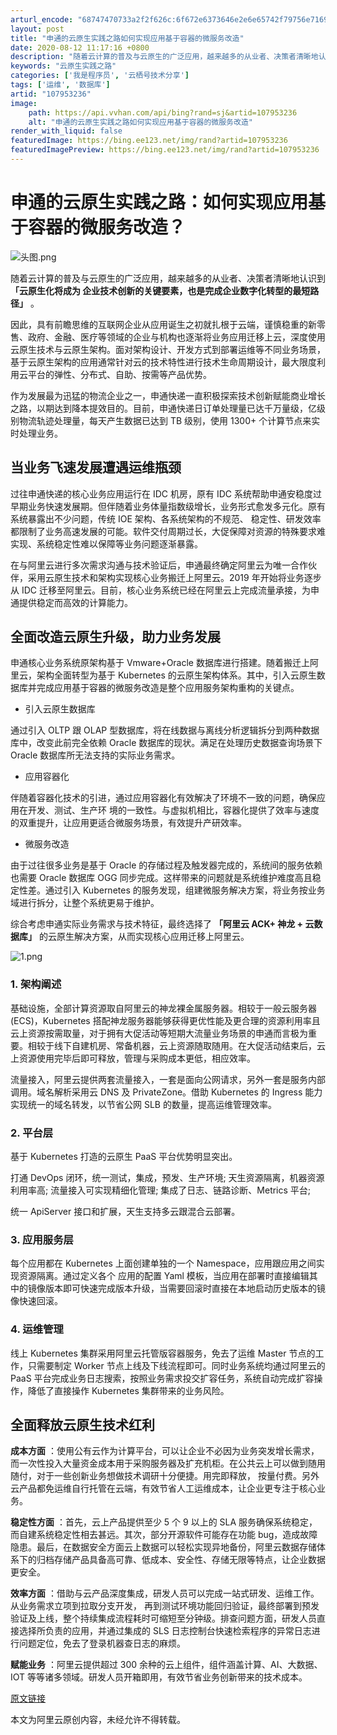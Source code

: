 ```yaml
---
arturl_encode: "68747470733a2f2f626c:6f672e6373646e2e6e65742f79756e7169696e73696768742f:61727469636c652f64657461696c732f313037393533323336"
layout: post
title: "申通的云原生实践之路如何实现应用基于容器的微服务改造"
date: 2020-08-12 11:17:16 +0800
description: "随着云计算的普及与云原生的广泛应用，越来越多的从业者、决策者清晰地认识到「云原生化将成为 企业技术创"
keywords: "云原生实践之路"
categories: ['我是程序员', '云栖号技术分享']
tags: ['运维', '数据库']
artid: "107953236"
image:
    path: https://api.vvhan.com/api/bing?rand=sj&artid=107953236
    alt: "申通的云原生实践之路如何实现应用基于容器的微服务改造"
render_with_liquid: false
featuredImage: https://bing.ee123.net/img/rand?artid=107953236
featuredImagePreview: https://bing.ee123.net/img/rand?artid=107953236
---
```


# 申通的云原生实践之路：如何实现应用基于容器的微服务改造？

![头图.png](https://i-blog.csdnimg.cn/blog_migrate/0b813d16838baae1416262fb1f83e78a.png)

随着云计算的普及与云原生的广泛应用，越来越多的从业者、决策者清晰地认识到
**「云原生化将成为 企业技术创新的关键要素，也是完成企业数字化转型的最短路径」**
。

因此，具有前瞻思维的互联网企业从应用诞生之初就扎根于云端，谨慎稳重的新零售、政府、金融、医疗等领域的企业与机构也逐渐将业务应用迁移上云，深度使用云原生技术与云原生架构。面对架构设计、开发方式到部署运维等不同业务场景，基于云原生架构的应用通常针对云的技术特性进行技术生命周期设计，最大限度利用云平台的弹性、分布式、自助、按需等产品优势。

作为发展最为迅猛的物流企业之一，申通快递一直积极探索技术创新赋能商业增长之路，以期达到降本提效目的。目前，申通快递日订单处理量已达千万量级，亿级别物流轨迹处理量，每天产生数据已达到 TB 级别，使用 1300+ 个计算节点来实时处理业务。

## 当业务飞速发展遭遇运维瓶颈

过往申通快递的核心业务应用运行在 IDC 机房，原有 IDC 系统帮助申通安稳度过早期业务快速发展期。但伴随着业务体量指数级增长，业务形式愈发多元化。原有系统暴露出不少问题，传统 IOE 架构、各系统架构的不规范、 稳定性、研发效率都限制了业务高速发展的可能。软件交付周期过长，大促保障对资源的特殊要求难实现、系统稳定性难以保障等业务问题逐渐暴露。

在与阿里云进行多次需求沟通与技术验证后，申通最终确定阿里云为唯一合作伙伴，采用云原生技术和架构实现核心业务搬迁上阿里云。2019 年开始将业务逐步从 IDC 迁移至阿里云。目前，核心业务系统已经在阿里云上完成流量承接，为申通提供稳定而高效的计算能力。

## 全面改造云原生升级，助力业务发展

申通核心业务系统原架构基于 Vmware+Oracle 数据库进行搭建。随着搬迁上阿里云，架构全面转型为基于 Kubernetes 的云原生架构体系。其中，引入云原生数据库并完成应用基于容器的微服务改造是整个应用服务架构重构的关键点。

* 引入云原生数据库

通过引入 OLTP 跟 OLAP 型数据库，将在线数据与离线分析逻辑拆分到两种数据库中，改变此前完全依赖 Oracle 数据库的现状。满足在处理历史数据查询场景下 Oracle 数据库所无法支持的实际业务需求。

* 应用容器化

伴随着容器化技术的引进，通过应用容器化有效解决了环境不一致的问题，确保应用在开发、测试、生产环 境的一致性。与虚拟机相比，容器化提供了效率与速度的双重提升，让应用更适合微服务场景，有效提升产研效率。

* 微服务改造

由于过往很多业务是基于 Oracle 的存储过程及触发器完成的，系统间的服务依赖也需要 Oracle 数据库 OGG 同步完成。这样带来的问题就是系统维护难度高且稳定性差。通过引入 Kubernetes 的服务发现，组建微服务解决方案，将业务按业务域进行拆分，让整个系统更易于维护。

综合考虑申通实际业务需求与技术特征，最终选择了
**「阿里云 ACK+ 神龙 + 云数据库」**
的云原生解决方案，从而实现核心应用迁移上阿里云。

![1.png](https://i-blog.csdnimg.cn/blog_migrate/01d0a071fb2e711b94ef07c02c712e01.png)

### 1. 架构阐述

基础设施，全部计算资源取自阿里云的神龙裸金属服务器。相较于一般云服务器(ECS)，Kubernetes 搭配神龙服务器能够获得更优性能及更合理的资源利用率且云上资源按需取量，对于拥有大促活动等短期大流量业务场景的申通而言极为重要。相较于线下自建机房、常备机器，云上资源随取随用。在大促活动结束后，云上资源使用完毕后即可释放，管理与采购成本更低，相应效率。

流量接入，阿里云提供两套流量接入，一套是面向公网请求，另外一套是服务内部调用。域名解析采用云 DNS 及 PrivateZone。借助 Kubernetes 的 Ingress 能力实现统一的域名转发，以节省公网 SLB 的数量，提高运维管理效率。

### 2. 平台层

基于 Kubernetes 打造的云原生 PaaS 平台优势明显突出。

打通 DevOps 闭环，统一测试，集成，预发、生产环境; 天生资源隔离，机器资源利用率高; 流量接入可实现精细化管理; 集成了日志、链路诊断、Metrics 平台;

统一 ApiServer 接口和扩展，天生支持多云跟混合云部署。

### 3. 应用服务层

每个应用都在 Kubernetes 上面创建单独的一个 Namespace，应用跟应用之间实现资源隔离。通过定义各个 应用的配置 Yaml 模板，当应用在部署时直接编辑其中的镜像版本即可快速完成版本升级，当需要回滚时直接在本地启动历史版本的镜像快速回滚。

### 4. 运维管理

线上 Kubernetes 集群采用阿里云托管版容器服务，免去了运维 Master 节点的工作，只需要制定 Worker 节点上线及下线流程即可。同时业务系统均通过阿里云的 PaaS 平台完成业务日志搜索，按照业务需求投交扩容任务，系统自动完成扩容操作，降低了直接操作 Kubernetes 集群带来的业务风险。

## 全面释放云原生技术红利

**成本方面**
：使用公有云作为计算平台，可以让企业不必因为业务突发增长需求，而一次性投入大量资金成本用于采购服务器及扩充机柜。在公共云上可以做到随用随付，对于一些创新业务想做技术调研十分便捷。用完即释放， 按量付费。另外云产品都免运维自行托管在云端，有效节省人工运维成本，让企业更专注于核心业务。

**稳定性方面**
：首先，云上产品提供至少 5 个 9 以上的 SLA 服务确保系统稳定，而自建系统稳定性相去甚远。其次，部分开源软件可能存在功能 bug，造成故障隐患。最后，在数据安全方面云上数据可以轻松实现异地备份，阿里云数据存储体系下的归档存储产品具备高可靠、低成本、安全性、存储无限等特点，让企业数据更安全。

**效率方面**
：借助与云产品深度集成，研发人员可以完成一站式研发、运维工作。从业务需求立项到拉取分支开发， 再到测试环境功能回归验证，最终部署到预发验证及上线，整个持续集成流程耗时可缩短至分钟级。排查问题方面，研发人员直接选择所负责的应用，并通过集成的 SLS 日志控制台快速检索程序的异常日志进行问题定位，免去了登录机器查日志的麻烦。

**赋能业务**
：阿里云提供超过 300 余种的云上组件，组件涵盖计算、AI、大数据、IOT 等等诸多领域。研发人员开箱即用，有效节省业务创新带来的技术成本。

[原文链接](https://yq.aliyun.com/articles/769826?utm_content=g_1000170047)
  
本文为阿里云原创内容，未经允许不得转载。